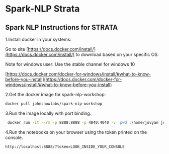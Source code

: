 # Spark-NLP Strata

## Spark NLP Instructions for STRATA

1.Install docker in your systems:

Go to site [https://docs.docker.com/install/](https://docs.docker.com/install/) to download based on your specific OS.

Note for windows user:
Use the stable channel for windows 10

[https://docs.docker.com/docker-for-windows/install/#what-to-know-before-you-install](https://docs.docker.com/docker-for-windows/install/#what-to-know-before-you-install)

2.Get the docker image for spark-nlp-workshop:

```bash
docker pull johnsnowlabs/spark-nlp-workshop
```

3.Run the image locally with port binding.

```bash
 docker run -it --rm -p 8888:8888 -p 4040:4040 -v 'pwd':/home/jovyan johnsnowlabs/spark-nlp-workshop
```

4.Run the notebooks on your browser using the token printed on the console.

```bash
http://localhost:8888/?token=LOOK_INSIDE_YOUR_CONSOLE
```
